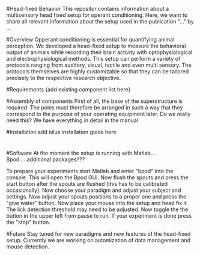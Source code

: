 #Head-fixed Behavior
This repositor contains information about a multisensory head fixed setup for operant conditioning. Here, we want to share all relevant information about the setup used in the publication "..." by ...

#Overview
Opperant conditioning is essential for quantifying animal perception. We developed a head-fixed setup to  measure the behavioral output of animals while recording their brain activity with optophysiological and electrophysiological methods. This setup can perform a variety of protocols ranging from auditory, visual, tactile and even multi sensory. The protocols themselves are highly customizable so that they can be tailored precisely to the respective research objective.

#Requirements
{add existing component list here}

#Assembly of components
First of all, the base of the superstructure is required. The poles must therefore be arranged in such a way that they correspond to the purpose of your operating equipment later.
Do we really need this? We have everything in detail in the manual

#Installation
add nilus installation guide here

#
#Software
At the moment the setup  is running with Matlab.... Bpod.....additional packages???

To prepare your experiments start Matlab and enter "bpod" into the console. This will open the Bpod GUI. Now flush the spouts and press the start button after the spouts are flushed (this has to be calibrated occasionally). Now  choose your paradigm and adjust your subject and settings. Now adjust your spouts positions to a proper one and press the "give water" button. Now place your mouse into the setup and head fix it. The lick detection threshold may need to be adjusted. Now toggle the the button in the upper left from pause to run. If your experiment is done press the "stop" button.

#Future
Stay tuned for new paradigms and new features of the head-fixed setup.
Currently we are working on automization of data management and mouse detection.

